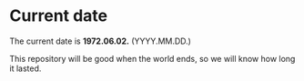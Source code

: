 # Current date

The current date is **1972.06.02.** (YYYY.MM.DD.)

This repository will be good when the world ends, so we will know how long it lasted.